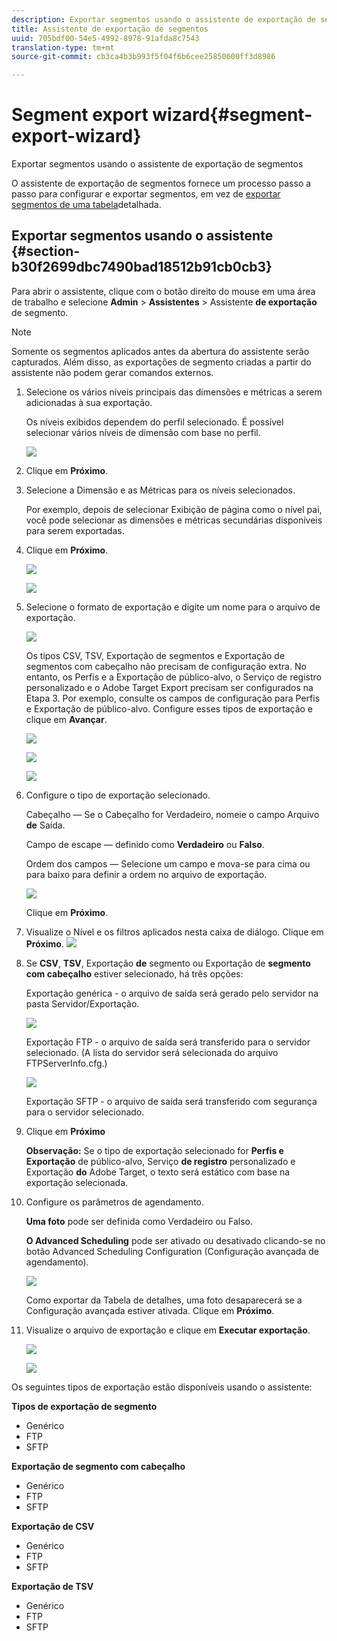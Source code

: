 ```yaml
---
description: Exportar segmentos usando o assistente de exportação de segmentos
title: Assistente de exportação de segmentos
uuid: 705bdf00-54e5-4992-8978-91afda8c7543
translation-type: tm+mt
source-git-commit: cb3ca4b3b993f5f04f6b6cee25850600ff3d8986

---
```



# Segment export wizard{#segment-export-wizard}

Exportar segmentos usando o assistente de exportação de segmentos

O assistente de exportação de segmentos fornece um processo passo a passo para configurar e exportar segmentos, em vez de [exportar segmentos de uma tabela](https://docs.adobe.com/content/help/en/data-workbench/using/client/export-data/c-sgmt-expt.html)detalhada.

## Exportar segmentos usando o assistente {#section-b30f2699dbc7490bad18512b91cb0cb3}

Para abrir o assistente, clique com o botão direito do mouse em uma área de trabalho e selecione **Admin** > **Assistentes** > Assistente **de exportação** de segmento.

>[!NOTE]
>
>Somente os segmentos aplicados antes da abertura do assistente serão capturados. Além disso, as exportações de segmento criadas a partir do assistente não podem gerar comandos externos.

1. Selecione os vários níveis principais das dimensões e métricas a serem adicionadas à sua exportação.

   Os níveis exibidos dependem do perfil selecionado. É possível selecionar vários níveis de dimensão com base no perfil.

   ![](assets/seg_wizard_1.png)

1. Clique em **Próximo**.
1. Selecione a Dimensão e as Métricas para os níveis selecionados.

   Por exemplo, depois de selecionar Exibição de página como o nível pai, você pode selecionar as dimensões e métricas secundárias disponíveis para serem exportadas.

1. Clique em **Próximo**.

   ![](assets/seg_wizard_2.png)

   ![](assets/seg_wizard_2_1.png)

1. Selecione o formato de exportação e digite um nome para o arquivo de exportação.

   ![](assets/seg_wizard_3.png)

   Os tipos CSV, TSV, Exportação de segmentos e Exportação de segmentos com cabeçalho não precisam de configuração extra. No entanto, os Perfis e a Exportação de público-alvo, o Serviço de registro personalizado e o Adobe Target Export precisam ser configurados na Etapa 3. Por exemplo, consulte os campos de configuração para Perfis e Exportação de público-alvo. Configure esses tipos de exportação e clique em **Avançar**.

   ![](assets/seg_wizard_3_1.png)

   ![](assets/seg_wizard_3_2.png)

   ![](assets/seg_wizard_3_3.png)

1. Configure o tipo de exportação selecionado.

   Cabeçalho — Se o Cabeçalho for Verdadeiro, nomeie o campo Arquivo **de** Saída.

   Campo de escape — definido como **Verdadeiro** ou **Falso**.

   Ordem dos campos — Selecione um campo e mova-se para cima ou para baixo para definir a ordem no arquivo de exportação.

   ![](assets/seg_wizard_4.png)

   Clique em **Próximo**.

1. Visualize o Nível e os filtros aplicados nesta caixa de diálogo. Clique em **Próximo**. ![](assets/seg_wizard_5.png)

1. Se **CSV**, **TSV**, Exportação **de** segmento ou Exportação de **segmento com cabeçalho** estiver selecionado, há três opções:

   Exportação genérica - o arquivo de saída será gerado pelo servidor na pasta Servidor/Exportação.

   ![](assets/seg_wizard_6.png)

   Exportação FTP - o arquivo de saída será transferido para o servidor selecionado. (A lista do servidor será selecionada do arquivo FTPServerInfo.cfg.)

   ![](assets/seg_wizard_6_1.png)

   Exportação SFTP - o arquivo de saída será transferido com segurança para o servidor selecionado.

1. Clique em **Próximo**

   **Observação:** Se o tipo de exportação selecionado for **Perfis e Exportação** de público-alvo, Serviço **de registro** personalizado e Exportação **do** Adobe Target, o texto será estático com base na exportação selecionada.

1. Configure os parâmetros de agendamento.

   **Uma foto** pode ser definida como Verdadeiro ou Falso.

   **O Advanced Scheduling** pode ser ativado ou desativado clicando-se no botão Advanced Scheduling Configuration (Configuração avançada de agendamento).

   ![](assets/seg_wizard_7.png)

   Como exportar da Tabela de detalhes, uma foto desaparecerá se a Configuração avançada estiver ativada. Clique em **Próximo**.

1. Visualize o arquivo de exportação e clique em **Executar exportação**.

   ![](assets/seg_wizard_8.png)

   ![](assets/seg_wizard_8_1.png)

Os seguintes tipos de exportação estão disponíveis usando o assistente:

**Tipos de exportação de segmento**

* Genérico
* FTP
* SFTP

**Exportação de segmento com cabeçalho**

* Genérico
* FTP
* SFTP

**Exportação de CSV**

* Genérico
* FTP
* SFTP

**Exportação de TSV**

* Genérico
* FTP
* SFTP

